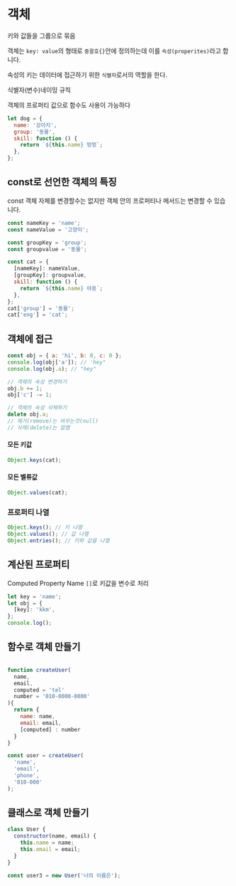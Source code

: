 # 객체

키와 값들을 그룹으로 묶음

객체는 `key: value`의 형태로 `중괄호{}`안에 정의하는데 이를 `속성(properites)`라고 합니다.

속성의 키는 데이터에 접근하기 위한 `식별자`로서의 역할을 한다.

식별자(변수)네이밍 규칙

객체의 프로퍼티 값으로 함수도 사용이 가능하다

```js
let dog = {
  name: '강아지',
  group: '동물',
  skill: function () {
    return `${this.name} 멍멍`;
  },
};
```

## const로 선언한 객체의 특징

const 객체 자체를 변경할수는 없지만 객체 안의 프로퍼티나 메서드는 변경할 수 있습니다.

```js
const nameKey = 'name';
const nameValue = '고양이';

const groupKey = 'group';
const groupvalue = '동물';

const cat = {
  [nameKey]: nameValue,
  [groupKey]: groupvalue,
  skill: function () {
    return `${this.name} 야옹`;
  },
};
cat['group'] = '동물';
cat['eng'] = 'cat';
```

## 객체에 접근

```js
const obj = { a: 'hi', b: 0, c: 0 };
console.log(obj['a']); // 'hey"
console.log(obj.a); // "hey"

// 객체의 속성 변경하기
obj.b += 1;
obj['c'] -= 1;

// 객체의 속성 삭제하기
delete obj.a;
// 제거(remove)는 비우는것(null)
// 삭제(delete)는 없앰
```

#### 모든 키값

```js
Object.keys(cat);
```

#### 모든 벨류값

```js
Object.values(cat);
```

### 프로퍼티 나열

```js
Object.keys(); // 키 나열
Object.values(); // 값 나열
Object.entries(); // 키와 값을 나열
```

## 계산된 프로퍼티

Computed Property Name `[]`로 키값을 변수로 처리

```js
let key = 'name';
let obj = {
  [key]: 'kkm',
};
console.log();
```

## 함수로 객체 만들기

```js

function createUser(
  name,
  email,
  computed = 'tel'
  number = '010-0000-0000'
){
  return {
    name: name,
    email: email,
    [computed] : number
  }
}

const user = createUser(
  'name',
  'email',
  'phone',
  '010-000'
);
```

## 클래스로 객체 만들기

```js
class User {
  constructor(name, email) {
    this.name = name;
    this.email = email;
  }
}

const user3 = new User('너의 이름은');
```

